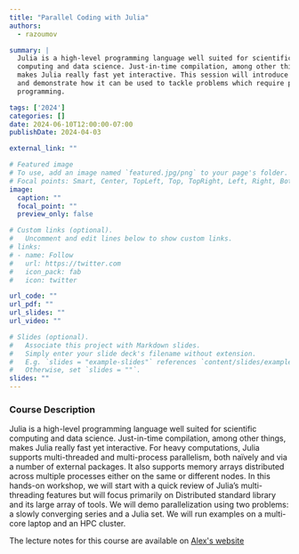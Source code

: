```yaml
---
title: "Parallel Coding with Julia"
authors: 
  - razoumov

summary: |
  Julia is a high-level programming language well suited for scientific
  computing and data science. Just-in-time compilation, among other things,
  makes Julia really fast yet interactive. This session will introduce Julia as
  and demonstrate how it can be used to tackle problems which require parallel
  programming.

tags: ['2024']
categories: []
date: 2024-06-10T12:00:00-07:00
publishDate: 2024-04-03

external_link: ""

# Featured image
# To use, add an image named `featured.jpg/png` to your page's folder.
# Focal points: Smart, Center, TopLeft, Top, TopRight, Left, Right, BottomLeft, Bottom, BottomRight.
image:
  caption: ""
  focal_point: ""
  preview_only: false

# Custom links (optional).
#   Uncomment and edit lines below to show custom links.
# links:
# - name: Follow
#   url: https://twitter.com
#   icon_pack: fab
#   icon: twitter

url_code: ""
url_pdf: ""
url_slides: ""
url_video: ""

# Slides (optional).
#   Associate this project with Markdown slides.
#   Simply enter your slide deck's filename without extension.
#   E.g. `slides = "example-slides"` references `content/slides/example-slides.md`.
#   Otherwise, set `slides = ""`.
slides: ""
---
```

### Course Description

Julia is a high-level programming language well suited for scientific computing
and data science. Just-in-time compilation, among other things, makes Julia
really fast yet interactive. For heavy computations, Julia supports
multi-threaded and multi-process parallelism, both naïvely and via a number of
external packages. It also supports memory arrays distributed across multiple
processes either on the same or different nodes. In this hands-on workshop, we
will start with a quick review of Julia’s multi-threading features but will
focus primarily on Distributed standard library and its large array of tools. We
will demo parallelization using two problems: a slowly converging series and a
Julia set. We will run examples on a multi-core laptop and an HPC cluster.

The lecture notes for this course are available on [Alex's
website](https://wgpages.netlify.app/julia/)
